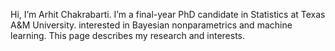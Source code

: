 Hi, I’m Arhit Chakrabarti.
I’m a final-year PhD candidate in Statistics at Texas A&M University. interested in Bayesian nonparametrics and machine learning.
This page describes my research and interests.
